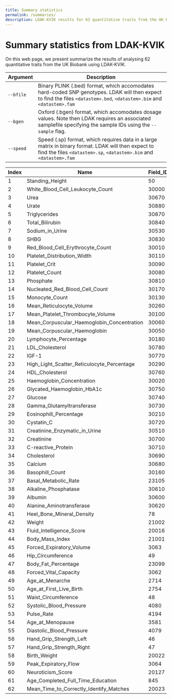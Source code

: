 ```yaml
---
title: Summary statistics
permalink: /summaries/
description: LDAK-KVIK results for 62 quantitative traits from the UK Biobank
---
```


# Summary statistics from LDAK-KVIK

On this web page, we present summarize the results of analysing 62 quantitative traits from the UK Biobank using LDAK-KVIK.

| Argument |  Description |
|--------------------|--------|
| `--bfile`    | Binary PLINK (.bed) format, which accomodates hard-coded SNP genotypes. LDAK will then expect to find the files `<datastem>.bed`, `<datastem>.bim` and `<datastem>.fam`   |
| `--bgen`    | Oxford (.bgen) format, which accomodates dosage values. Note then LDAK requires an associated samplefile specifying the sample IDs using the `--sample` flag.   |
| `--speed`    | Speed (.sp) format, which requires data in a large matrix in binary format. LDAK will then expect to find the files `<datastem>.sp`, `<datastem>.bim` and `<datastem>.fam`   |



| Index | Name | Field_ID | Sample_Size | h2_SNP | Num_Sig | Num_Clump | PRS_R2 | [Manhattan](Manhattan) | Summary_Stats | PGS_Weights |
| ----- | ----- | ----- | ----- | ----- | ----- | ----- | ----- | ----- | ----- | ----- |
| 1 | Standing_Height | 50 | 458079 | 0.6679 | 386876 | 5256 | 0.416541 | [Manhattan](https://genetics.ghpc.au.dk/doug/Manhattans/GWAS1.Standing_Height.jpeg) | https://genetics.ghpc.au.dk/doug/SumStats/GWAS1.Standing_Height.assoc.gz | https://genetics.ghpc.au.dk/doug/PRS/GWAS1.Standing_Height.effects.gz |
| 2 | White_Blood_Cell_Leukocyte_Count | 30000 | 445363 | 0.3654 | 69821 | 688 | 0.0890426 | [Manhattan](https://genetics.ghpc.au.dk/doug/Manhattans/GWAS2.White_Blood_Cell_Leukocyte_Count.jpeg) | https://genetics.ghpc.au.dk/doug/SumStats/GWAS2.White_Blood_Cell_Leukocyte_Count.assoc.gz | https://genetics.ghpc.au.dk/doug/PRS/GWAS2.White_Blood_Cell_Leukocyte_Count.effects.gz |
| 3 | Urea | 30670 | 437426 | 0.3654 | 25271 | 390 | 0.0589033 | [Manhattan](https://genetics.ghpc.au.dk/doug/Manhattans/GWAS3.Urea.jpeg) | https://genetics.ghpc.au.dk/doug/SumStats/GWAS3.Urea.assoc.gz | https://genetics.ghpc.au.dk/doug/PRS/GWAS3.Urea.effects.gz |
| 4 | Urate | 30880 | 437200 | 0.3654 | 74640 | 924 | 0.160801 | [Manhattan](https://genetics.ghpc.au.dk/doug/Manhattans/GWAS4.Urate.jpeg) | https://genetics.ghpc.au.dk/doug/SumStats/GWAS4.Urate.assoc.gz | https://genetics.ghpc.au.dk/doug/PRS/GWAS4.Urate.effects.gz |
| 5 | Triglycerides | 30870 | 437378 | 0.3654 | 61474 | 790 | 0.132787 | [Manhattan](https://genetics.ghpc.au.dk/doug/Manhattans/GWAS5.Triglycerides.jpeg) | https://genetics.ghpc.au.dk/doug/SumStats/GWAS5.Triglycerides.assoc.gz | https://genetics.ghpc.au.dk/doug/PRS/GWAS5.Triglycerides.effects.gz |
| 6 | Total_Bilirubin | 30840 | 435902 | 0.3654 | 37402 | 462 | 0.336516 | [Manhattan](https://genetics.ghpc.au.dk/doug/Manhattans/GWAS6.Total_Bilirubin.jpeg) | https://genetics.ghpc.au.dk/doug/SumStats/GWAS6.Total_Bilirubin.assoc.gz | https://genetics.ghpc.au.dk/doug/PRS/GWAS6.Total_Bilirubin.effects.gz |
| 7 | Sodium_in_Urine | 30530 | 444931 | 0.3654 | 4076 | 72 | 0.0225901 | [Manhattan](https://genetics.ghpc.au.dk/doug/Manhattans/GWAS7.Sodium_in_Urine.jpeg) | https://genetics.ghpc.au.dk/doug/SumStats/GWAS7.Sodium_in_Urine.assoc.gz | https://genetics.ghpc.au.dk/doug/PRS/GWAS7.Sodium_in_Urine.effects.gz |
| 8 | SHBG | 30830 | 396905 | 0.3654 | 56450 | 774 | 0.146612 | [Manhattan](https://genetics.ghpc.au.dk/doug/Manhattans/GWAS8.SHBG.jpeg) | https://genetics.ghpc.au.dk/doug/SumStats/GWAS8.SHBG.assoc.gz | https://genetics.ghpc.au.dk/doug/PRS/GWAS8.SHBG.effects.gz |
| 9 | Red_Blood_Cell_Erythrocyte_Count | 30010 | 445368 | 0.3654 | 115727 | 1540 | 0.176484 | [Manhattan](https://genetics.ghpc.au.dk/doug/Manhattans/GWAS9.Red_Blood_Cell_Erythrocyte_Count.jpeg) | https://genetics.ghpc.au.dk/doug/SumStats/GWAS9.Red_Blood_Cell_Erythrocyte_Count.assoc.gz | https://genetics.ghpc.au.dk/doug/PRS/GWAS9.Red_Blood_Cell_Erythrocyte_Count.effects.gz |
| 10 | Platelet_Distribution_Width | 30110 | 445360 | 0.3654 | 125777 | 1715 | 0.230688 | [Manhattan](https://genetics.ghpc.au.dk/doug/Manhattans/GWAS10.Platelet_Distribution_Width.jpeg) | https://genetics.ghpc.au.dk/doug/SumStats/GWAS10.Platelet_Distribution_Width.assoc.gz | https://genetics.ghpc.au.dk/doug/PRS/GWAS10.Platelet_Distribution_Width.effects.gz |
| 11 | Platelet_Crit | 30090 | 445361 | 0.3654 | 116930 | 1739 | 0.196515 | [Manhattan](https://genetics.ghpc.au.dk/doug/Manhattans/GWAS11.Platelet_Crit.jpeg) | https://genetics.ghpc.au.dk/doug/SumStats/GWAS11.Platelet_Crit.assoc.gz | https://genetics.ghpc.au.dk/doug/PRS/GWAS11.Platelet_Crit.effects.gz |
| 12 | Platelet_Count | 30080 | 445365 | 0.3654 | 156457 | 2226 | 0.247407 | [Manhattan](https://genetics.ghpc.au.dk/doug/Manhattans/GWAS12.Platelet_Count.jpeg) | https://genetics.ghpc.au.dk/doug/SumStats/GWAS12.Platelet_Count.assoc.gz | https://genetics.ghpc.au.dk/doug/PRS/GWAS12.Platelet_Count.effects.gz |
| 13 | Phosphate | 30810 | 400020 | 0.3654 | 30267 | 494 | 0.0823116 | [Manhattan](https://genetics.ghpc.au.dk/doug/Manhattans/GWAS13.Phosphate.jpeg) | https://genetics.ghpc.au.dk/doug/SumStats/GWAS13.Phosphate.assoc.gz | https://genetics.ghpc.au.dk/doug/PRS/GWAS13.Phosphate.effects.gz |
| 14 | Nucleated_Red_Blood_Cell_Count | 30170 | 444561 | 0.3654 | 138 | 63 | 2.56e-06 | [Manhattan](https://genetics.ghpc.au.dk/doug/Manhattans/GWAS14.Nucleated_Red_Blood_Cell_Count.jpeg) | https://genetics.ghpc.au.dk/doug/SumStats/GWAS14.Nucleated_Red_Blood_Cell_Count.assoc.gz | https://genetics.ghpc.au.dk/doug/PRS/GWAS14.Nucleated_Red_Blood_Cell_Count.effects.gz |
| 15 | Monocyte_Count | 30130 | 444571 | 0.3654 | 51262 | 689 | 0.100806 | [Manhattan](https://genetics.ghpc.au.dk/doug/Manhattans/GWAS15.Monocyte_Count.jpeg) | https://genetics.ghpc.au.dk/doug/SumStats/GWAS15.Monocyte_Count.assoc.gz | https://genetics.ghpc.au.dk/doug/PRS/GWAS15.Monocyte_Count.effects.gz |
| 16 | Mean_Reticulocyte_Volume | 30260 | 438082 | 0.3654 | 104685 | 1291 | 0.173056 | [Manhattan](https://genetics.ghpc.au.dk/doug/Manhattans/GWAS16.Mean_Reticulocyte_Volume.jpeg) | https://genetics.ghpc.au.dk/doug/SumStats/GWAS16.Mean_Reticulocyte_Volume.assoc.gz | https://genetics.ghpc.au.dk/doug/PRS/GWAS16.Mean_Reticulocyte_Volume.effects.gz |
| 17 | Mean_Platelet_Thrombocyte_Volume | 30100 | 445360 | 0.3654 | 203778 | 3003 | 0.368935 | [Manhattan](https://genetics.ghpc.au.dk/doug/Manhattans/GWAS17.Mean_Platelet_Thrombocyte_Volume.jpeg) | https://genetics.ghpc.au.dk/doug/SumStats/GWAS17.Mean_Platelet_Thrombocyte_Volume.assoc.gz | https://genetics.ghpc.au.dk/doug/PRS/GWAS17.Mean_Platelet_Thrombocyte_Volume.effects.gz |
| 18 | Mean_Corpuscular_Haemoglobin_Concentration | 30060 | 445361 | 0.3654 | 25263 | 179 | 0.024964 | [Manhattan](https://genetics.ghpc.au.dk/doug/Manhattans/GWAS18.Mean_Corpuscular_Haemoglobin_Concentration.jpeg) | https://genetics.ghpc.au.dk/doug/SumStats/GWAS18.Mean_Corpuscular_Haemoglobin_Concentration.assoc.gz | https://genetics.ghpc.au.dk/doug/PRS/GWAS18.Mean_Corpuscular_Haemoglobin_Concentration.effects.gz |
| 19 | Mean_Corpuscular_Haemoglobin | 30050 | 445365 | 0.3654 | 105492 | 1281 | 0.169415 | [Manhattan](https://genetics.ghpc.au.dk/doug/Manhattans/GWAS19.Mean_Corpuscular_Haemoglobin.jpeg) | https://genetics.ghpc.au.dk/doug/SumStats/GWAS19.Mean_Corpuscular_Haemoglobin.assoc.gz | https://genetics.ghpc.au.dk/doug/PRS/GWAS19.Mean_Corpuscular_Haemoglobin.effects.gz |
| 20 | Lymphocyte_Percentage | 30180 | 444577 | 0.3654 | 74302 | 952 | 0.112292 | [Manhattan](https://genetics.ghpc.au.dk/doug/Manhattans/GWAS20.Lymphocyte_Percentage.jpeg) | https://genetics.ghpc.au.dk/doug/SumStats/GWAS20.Lymphocyte_Percentage.assoc.gz | https://genetics.ghpc.au.dk/doug/PRS/GWAS20.Lymphocyte_Percentage.effects.gz |
| 21 | LDL_Cholesterol | 30780 | 436914 | 0.3654 | 46045 | 608 | 0.116691 | [Manhattan](https://genetics.ghpc.au.dk/doug/Manhattans/GWAS21.LDL_Cholesterol.jpeg) | https://genetics.ghpc.au.dk/doug/SumStats/GWAS21.LDL_Cholesterol.assoc.gz | https://genetics.ghpc.au.dk/doug/PRS/GWAS21.LDL_Cholesterol.effects.gz |
| 22 | IGF-1 | 30770 | 435364 | 0.3654 | 133251 | 1434 | 0.170239 | [Manhattan](https://genetics.ghpc.au.dk/doug/Manhattans/GWAS22.IGF-1.jpeg) | https://genetics.ghpc.au.dk/doug/SumStats/GWAS22.IGF-1.assoc.gz | https://genetics.ghpc.au.dk/doug/PRS/GWAS22.IGF-1.effects.gz |
| 23 | High_Light_Scatter_Reticulocyte_Percentage | 30290 | 438083 | 0.3654 | 34443 | 521 | 0.106015 | [Manhattan](https://genetics.ghpc.au.dk/doug/Manhattans/GWAS23.High_Light_Scatter_Reticulocyte_Percentage.jpeg) | https://genetics.ghpc.au.dk/doug/SumStats/GWAS23.High_Light_Scatter_Reticulocyte_Percentage.assoc.gz | https://genetics.ghpc.au.dk/doug/PRS/GWAS23.High_Light_Scatter_Reticulocyte_Percentage.effects.gz |
| 24 | HDL_Cholesterol | 30760 | 400615 | 0.3654 | 84921 | 1262 | 0.222029 | [Manhattan](https://genetics.ghpc.au.dk/doug/Manhattans/GWAS24.HDL_Cholesterol.jpeg) | https://genetics.ghpc.au.dk/doug/SumStats/GWAS24.HDL_Cholesterol.assoc.gz | https://genetics.ghpc.au.dk/doug/PRS/GWAS24.HDL_Cholesterol.effects.gz |
| 25 | Haemoglobin_Concentration | 30020 | 445368 | 0.3654 | 89488 | 1020 | 0.120826 | [Manhattan](https://genetics.ghpc.au.dk/doug/Manhattans/GWAS25.Haemoglobin_Concentration.jpeg) | https://genetics.ghpc.au.dk/doug/SumStats/GWAS25.Haemoglobin_Concentration.assoc.gz | https://genetics.ghpc.au.dk/doug/PRS/GWAS25.Haemoglobin_Concentration.effects.gz |
| 26 | Glycated_Haemoglobin_HbA1c | 30750 | 437595 | 0.3654 | 54392 | 576 | 0.0927202 | [Manhattan](https://genetics.ghpc.au.dk/doug/Manhattans/GWAS26.Glycated_Haemoglobin_HbA1c.jpeg) | https://genetics.ghpc.au.dk/doug/SumStats/GWAS26.Glycated_Haemoglobin_HbA1c.assoc.gz | https://genetics.ghpc.au.dk/doug/PRS/GWAS26.Glycated_Haemoglobin_HbA1c.effects.gz |
| 27 | Glucose | 30740 | 400319 | 0.3654 | 10592 | 116 | 0.0208514 | [Manhattan](https://genetics.ghpc.au.dk/doug/Manhattans/GWAS27.Glucose.jpeg) | https://genetics.ghpc.au.dk/doug/SumStats/GWAS27.Glucose.assoc.gz | https://genetics.ghpc.au.dk/doug/PRS/GWAS27.Glucose.effects.gz |
| 28 | Gamma_Glutamyltransferase | 30730 | 437497 | 0.3654 | 17921 | 343 | 0.0495953 | [Manhattan](https://genetics.ghpc.au.dk/doug/Manhattans/GWAS28.Gamma_Glutamyltransferase.jpeg) | https://genetics.ghpc.au.dk/doug/SumStats/GWAS28.Gamma_Glutamyltransferase.assoc.gz | https://genetics.ghpc.au.dk/doug/PRS/GWAS28.Gamma_Glutamyltransferase.effects.gz |
| 29 | Eosinophill_Percentage | 30210 | 444577 | 0.3654 | 89408 | 1018 | 0.109561 | [Manhattan](https://genetics.ghpc.au.dk/doug/Manhattans/GWAS29.Eosinophill_Percentage.jpeg) | https://genetics.ghpc.au.dk/doug/SumStats/GWAS29.Eosinophill_Percentage.assoc.gz | https://genetics.ghpc.au.dk/doug/PRS/GWAS29.Eosinophill_Percentage.effects.gz |
| 30 | Cystatin_C | 30720 | 437692 | 0.3654 | 55741 | 658 | 0.113232 | [Manhattan](https://genetics.ghpc.au.dk/doug/Manhattans/GWAS30.Cystatin_C.jpeg) | https://genetics.ghpc.au.dk/doug/SumStats/GWAS30.Cystatin_C.assoc.gz | https://genetics.ghpc.au.dk/doug/PRS/GWAS30.Cystatin_C.effects.gz |
| 31 | Creatinine_Enzymatic_in_Urine | 30510 | 445891 | 0.3654 | 1737 | 49 | 0.0173186 | [Manhattan](https://genetics.ghpc.au.dk/doug/Manhattans/GWAS31.Creatinine_Enzymatic_in_Urine.jpeg) | https://genetics.ghpc.au.dk/doug/SumStats/GWAS31.Creatinine_Enzymatic_in_Urine.assoc.gz | https://genetics.ghpc.au.dk/doug/PRS/GWAS31.Creatinine_Enzymatic_in_Urine.effects.gz |
| 32 | Creatinine | 30700 | 437506 | 0.3654 | 37063 | 465 | 0.0696432 | [Manhattan](https://genetics.ghpc.au.dk/doug/Manhattans/GWAS32.Creatinine.jpeg) | https://genetics.ghpc.au.dk/doug/SumStats/GWAS32.Creatinine.assoc.gz | https://genetics.ghpc.au.dk/doug/PRS/GWAS32.Creatinine.effects.gz |
| 33 | C-reactive_Protein | 30710 | 436785 | 0.3654 | 12209 | 161 | 0.0304502 | [Manhattan](https://genetics.ghpc.au.dk/doug/Manhattans/GWAS33.C-reactive_Protein.jpeg) | https://genetics.ghpc.au.dk/doug/SumStats/GWAS33.C-reactive_Protein.assoc.gz | https://genetics.ghpc.au.dk/doug/PRS/GWAS33.C-reactive_Protein.effects.gz |
| 34 | Cholesterol | 30690 | 437724 | 0.3654 | 57078 | 676 | 0.116349 | [Manhattan](https://genetics.ghpc.au.dk/doug/Manhattans/GWAS34.Cholesterol.jpeg) | https://genetics.ghpc.au.dk/doug/SumStats/GWAS34.Cholesterol.assoc.gz | https://genetics.ghpc.au.dk/doug/PRS/GWAS34.Cholesterol.effects.gz |
| 35 | Calcium | 30680 | 400653 | 0.3654 | 36292 | 543 | 0.0868481 | [Manhattan](https://genetics.ghpc.au.dk/doug/Manhattans/GWAS35.Calcium.jpeg) | https://genetics.ghpc.au.dk/doug/SumStats/GWAS35.Calcium.assoc.gz | https://genetics.ghpc.au.dk/doug/PRS/GWAS35.Calcium.effects.gz |
| 36 | Basophill_Count | 30160 | 444571 | 0.3654 | 9851 | 146 | 0.020967 | [Manhattan](https://genetics.ghpc.au.dk/doug/Manhattans/GWAS36.Basophill_Count.jpeg) | https://genetics.ghpc.au.dk/doug/SumStats/GWAS36.Basophill_Count.assoc.gz | https://genetics.ghpc.au.dk/doug/PRS/GWAS36.Basophill_Count.effects.gz |
| 37 | Basal_Metabolic_Rate | 23105 | 451092 | 0.3654 | 139234 | 1835 | 0.195718 | [Manhattan](https://genetics.ghpc.au.dk/doug/Manhattans/GWAS37.Basal_Metabolic_Rate.jpeg) | https://genetics.ghpc.au.dk/doug/SumStats/GWAS37.Basal_Metabolic_Rate.assoc.gz | https://genetics.ghpc.au.dk/doug/PRS/GWAS37.Basal_Metabolic_Rate.effects.gz |
| 38 | Alkaline_Phosphatase | 30610 | 437742 | 0.3654 | 73278 | 1055 | 0.171148 | [Manhattan](https://genetics.ghpc.au.dk/doug/Manhattans/GWAS38.Alkaline_Phosphatase.jpeg) | https://genetics.ghpc.au.dk/doug/SumStats/GWAS38.Alkaline_Phosphatase.assoc.gz | https://genetics.ghpc.au.dk/doug/PRS/GWAS38.Alkaline_Phosphatase.effects.gz |
| 39 | Albumin | 30600 | 400799 | 0.3654 | 45454 | 612 | 0.0923552 | [Manhattan](https://genetics.ghpc.au.dk/doug/Manhattans/GWAS39.Albumin.jpeg) | https://genetics.ghpc.au.dk/doug/SumStats/GWAS39.Albumin.assoc.gz | https://genetics.ghpc.au.dk/doug/PRS/GWAS39.Albumin.effects.gz |
| 40 | Alanine_Aminotransferase | 30620 | 437570 | 0.3654 | 19036 | 296 | 0.046139 | [Manhattan](https://genetics.ghpc.au.dk/doug/Manhattans/GWAS40.Alanine_Aminotransferase.jpeg) | https://genetics.ghpc.au.dk/doug/SumStats/GWAS40.Alanine_Aminotransferase.assoc.gz | https://genetics.ghpc.au.dk/doug/PRS/GWAS40.Alanine_Aminotransferase.effects.gz |
| 41 | Heel_Bone_Mineral_Density | 78 | 263839 | 0.3305 | 68461 | 952 | 0.186451 | [Manhattan](https://genetics.ghpc.au.dk/doug/Manhattans/GWAS41.Heel_Bone_Mineral_Density.jpeg) | https://genetics.ghpc.au.dk/doug/SumStats/GWAS41.Heel_Bone_Mineral_Density.assoc.gz | https://genetics.ghpc.au.dk/doug/PRS/GWAS41.Heel_Bone_Mineral_Density.effects.gz |
| 42 | Weight | 21002 | 457761 | 0.3297 | 113836 | 1437 | 0.171065 | [Manhattan](https://genetics.ghpc.au.dk/doug/Manhattans/GWAS42.Weight.jpeg) | https://genetics.ghpc.au.dk/doug/SumStats/GWAS42.Weight.assoc.gz | https://genetics.ghpc.au.dk/doug/PRS/GWAS42.Weight.effects.gz |
| 43 | Fluid_Intelligence_Score | 20016 | 147751 | 0.3069 | 6946 | 98 | 0.0796368 | [Manhattan](https://genetics.ghpc.au.dk/doug/Manhattans/GWAS43.Fluid_Intelligence_Score.jpeg) | https://genetics.ghpc.au.dk/doug/SumStats/GWAS43.Fluid_Intelligence_Score.assoc.gz | https://genetics.ghpc.au.dk/doug/PRS/GWAS43.Fluid_Intelligence_Score.effects.gz |
| 44 | Body_Mass_Index | 21001 | 457596 | 0.3038 | 91976 | 1179 | 0.154292 | [Manhattan](https://genetics.ghpc.au.dk/doug/Manhattans/GWAS44.Body_Mass_Index.jpeg) | https://genetics.ghpc.au.dk/doug/SumStats/GWAS44.Body_Mass_Index.assoc.gz | https://genetics.ghpc.au.dk/doug/PRS/GWAS44.Body_Mass_Index.effects.gz |
| 45 | Forced_Expiratory_Volume | 3063 | 418461 | 0.2776 | 75190 | 842 | 0.120201 | [Manhattan](https://genetics.ghpc.au.dk/doug/Manhattans/GWAS45.Forced_Expiratory_Volume.jpeg) | https://genetics.ghpc.au.dk/doug/SumStats/GWAS45.Forced_Expiratory_Volume.assoc.gz | https://genetics.ghpc.au.dk/doug/PRS/GWAS45.Forced_Expiratory_Volume.effects.gz |
| 46 | Hip_Circumference | 49 | 458243 | 0.2726 | 76062 | 966 | 0.125387 | [Manhattan](https://genetics.ghpc.au.dk/doug/Manhattans/GWAS46.Hip_Circumference.jpeg) | https://genetics.ghpc.au.dk/doug/SumStats/GWAS46.Hip_Circumference.assoc.gz | https://genetics.ghpc.au.dk/doug/PRS/GWAS46.Hip_Circumference.effects.gz |
| 47 | Body_Fat_Percentage | 23099 | 450852 | 0.2708 | 73568 | 1003 | 0.139577 | [Manhattan](https://genetics.ghpc.au.dk/doug/Manhattans/GWAS47.Body_Fat_Percentage.jpeg) | https://genetics.ghpc.au.dk/doug/SumStats/GWAS47.Body_Fat_Percentage.assoc.gz | https://genetics.ghpc.au.dk/doug/PRS/GWAS47.Body_Fat_Percentage.effects.gz |
| 48 | Forced_Vital_Capacity | 3062 | 418461 | 0.2701 | 66049 | 757 | 0.108504 | [Manhattan](https://genetics.ghpc.au.dk/doug/Manhattans/GWAS48.Forced_Vital_Capacity.jpeg) | https://genetics.ghpc.au.dk/doug/SumStats/GWAS48.Forced_Vital_Capacity.assoc.gz | https://genetics.ghpc.au.dk/doug/PRS/GWAS48.Forced_Vital_Capacity.effects.gz |
| 49 | Age_at_Menarche | 2714 | 242113 | 0.2615 | 38997 | 443 | 0.114447 | [Manhattan](https://genetics.ghpc.au.dk/doug/Manhattans/GWAS49.Age_at_Menarche.jpeg) | https://genetics.ghpc.au.dk/doug/SumStats/GWAS49.Age_at_Menarche.assoc.gz | https://genetics.ghpc.au.dk/doug/PRS/GWAS49.Age_at_Menarche.effects.gz |
| 50 | Age_at_First_Live_Birth | 2754 | 169334 | 0.2580 | 1672 | 39 | 0.0508502 | [Manhattan](https://genetics.ghpc.au.dk/doug/Manhattans/GWAS50.Age_at_First_Live_Birth.jpeg) | https://genetics.ghpc.au.dk/doug/SumStats/GWAS50.Age_at_First_Live_Birth.assoc.gz | https://genetics.ghpc.au.dk/doug/PRS/GWAS50.Age_at_First_Live_Birth.effects.gz |
| 51 | Waist_Circumference | 48 | 458290 | 0.2453 | 57213 | 825 | 0.118474 | [Manhattan](https://genetics.ghpc.au.dk/doug/Manhattans/GWAS51.Waist_Circumference.jpeg) | https://genetics.ghpc.au.dk/doug/SumStats/GWAS51.Waist_Circumference.assoc.gz | https://genetics.ghpc.au.dk/doug/PRS/GWAS51.Waist_Circumference.effects.gz |
| 52 | Systolic_Blood_Pressure | 4080 | 428864 | 0.1750 | 36934 | 475 | 0.075076 | [Manhattan](https://genetics.ghpc.au.dk/doug/Manhattans/GWAS52.Systolic_Blood_Pressure.jpeg) | https://genetics.ghpc.au.dk/doug/SumStats/GWAS52.Systolic_Blood_Pressure.assoc.gz | https://genetics.ghpc.au.dk/doug/PRS/GWAS52.Systolic_Blood_Pressure.effects.gz |
| 53 | Pulse_Rate | 4194 | 149922 | 0.1722 | 10047 | 109 | 0.0501312 | [Manhattan](https://genetics.ghpc.au.dk/doug/Manhattans/GWAS53.Pulse_Rate.jpeg) | https://genetics.ghpc.au.dk/doug/SumStats/GWAS53.Pulse_Rate.assoc.gz | https://genetics.ghpc.au.dk/doug/PRS/GWAS53.Pulse_Rate.effects.gz |
| 54 | Age_at_Menopause | 3581 | 142943 | 0.1708 | 9675 | 115 | 0.0467424 | [Manhattan](https://genetics.ghpc.au.dk/doug/Manhattans/GWAS54.Age_at_Menopause.jpeg) | https://genetics.ghpc.au.dk/doug/SumStats/GWAS54.Age_at_Menopause.assoc.gz | https://genetics.ghpc.au.dk/doug/PRS/GWAS54.Age_at_Menopause.effects.gz |
| 55 | Diastolic_Blood_Pressure | 4079 | 428876 | 0.1706 | 40336 | 448 | 0.0690113 | [Manhattan](https://genetics.ghpc.au.dk/doug/Manhattans/GWAS55.Diastolic_Blood_Pressure.jpeg) | https://genetics.ghpc.au.dk/doug/SumStats/GWAS55.Diastolic_Blood_Pressure.assoc.gz | https://genetics.ghpc.au.dk/doug/PRS/GWAS55.Diastolic_Blood_Pressure.effects.gz |
| 56 | Hand_Grip_Strength_Left | 46 | 457162 | 0.1647 | 25130 | 295 | 0.0523952 | [Manhattan](https://genetics.ghpc.au.dk/doug/Manhattans/GWAS56.Hand_Grip_Strength_Left.jpeg) | https://genetics.ghpc.au.dk/doug/SumStats/GWAS56.Hand_Grip_Strength_Left.assoc.gz | https://genetics.ghpc.au.dk/doug/PRS/GWAS56.Hand_Grip_Strength_Left.effects.gz |
| 57 | Hand_Grip_Strength_Right | 47 | 457224 | 0.1635 | 26502 | 340 | 0.0588548 | [Manhattan](https://genetics.ghpc.au.dk/doug/Manhattans/GWAS57.Hand_Grip_Strength_Right.jpeg) | https://genetics.ghpc.au.dk/doug/SumStats/GWAS57.Hand_Grip_Strength_Right.assoc.gz | https://genetics.ghpc.au.dk/doug/PRS/GWAS57.Hand_Grip_Strength_Right.effects.gz |
| 58 | Birth_Weight | 20022 | 260240 | 0.1471 | 8350 | 182 | 0.0458388 | [Manhattan](https://genetics.ghpc.au.dk/doug/Manhattans/GWAS58.Birth_Weight.jpeg) | https://genetics.ghpc.au.dk/doug/SumStats/GWAS58.Birth_Weight.assoc.gz | https://genetics.ghpc.au.dk/doug/PRS/GWAS58.Birth_Weight.effects.gz |
| 59 | Peak_Expiratory_Flow | 3064 | 418461 | 0.1413 | 28176 | 245 | 0.047961 | [Manhattan](https://genetics.ghpc.au.dk/doug/Manhattans/GWAS59.Peak_Expiratory_Flow.jpeg) | https://genetics.ghpc.au.dk/doug/SumStats/GWAS59.Peak_Expiratory_Flow.assoc.gz | https://genetics.ghpc.au.dk/doug/PRS/GWAS59.Peak_Expiratory_Flow.effects.gz |
| 60 | Neuroticism_Score | 20127 | 371892 | 0.1358 | 16158 | 158 | 0.042066 | [Manhattan](https://genetics.ghpc.au.dk/doug/Manhattans/GWAS60.Neuroticism_Score.jpeg) | https://genetics.ghpc.au.dk/doug/SumStats/GWAS60.Neuroticism_Score.assoc.gz | https://genetics.ghpc.au.dk/doug/PRS/GWAS60.Neuroticism_Score.effects.gz |
| 61 | Age_Completed_Full_Time_Education | 845 | 306405 | 0.1028 | 783 | 18 | 0.019656 | [Manhattan](https://genetics.ghpc.au.dk/doug/Manhattans/GWAS61.Age_Completed_Full_Time_Education.jpeg) | https://genetics.ghpc.au.dk/doug/SumStats/GWAS61.Age_Completed_Full_Time_Education.assoc.gz | https://genetics.ghpc.au.dk/doug/PRS/GWAS61.Age_Completed_Full_Time_Education.effects.gz |
| 62 | Mean_Time_to_Correctly_Identify_Matches | 20023 | 455994 | 0.0827 | 3950 | 66 | 0.0222308 | [Manhattan](https://genetics.ghpc.au.dk/doug/Manhattans/GWAS62.Mean_Time_to_Correctly_Identify_Matches.jpeg) | https://genetics.ghpc.au.dk/doug/SumStats/GWAS62.Mean_Time_to_Correctly_Identify_Matches.assoc.gz | https://genetics.ghpc.au.dk/doug/PRS/GWAS62.Mean_Time_to_Correctly_Identify_Matches.effects.gz |
